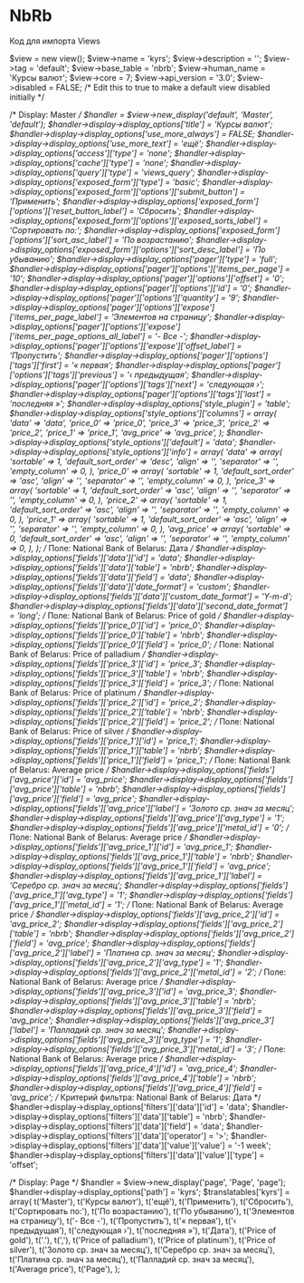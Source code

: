 # NbRb

Код для импорта Views

$view = new view();
$view->name = 'kyrs';
$view->description = '';
$view->tag = 'default';
$view->base_table = 'nbrb';
$view->human_name = 'Курсы валют';
$view->core = 7;
$view->api_version = '3.0';
$view->disabled = FALSE; /* Edit this to true to make a default view disabled initially */

/* Display: Master */
$handler = $view->new_display('default', 'Master', 'default');
$handler->display->display_options['title'] = 'Курсы валют';
$handler->display->display_options['use_more_always'] = FALSE;
$handler->display->display_options['use_more_text'] = 'ещё';
$handler->display->display_options['access']['type'] = 'none';
$handler->display->display_options['cache']['type'] = 'none';
$handler->display->display_options['query']['type'] = 'views_query';
$handler->display->display_options['exposed_form']['type'] = 'basic';
$handler->display->display_options['exposed_form']['options']['submit_button'] = 'Применить';
$handler->display->display_options['exposed_form']['options']['reset_button_label'] = 'Сбросить';
$handler->display->display_options['exposed_form']['options']['exposed_sorts_label'] = 'Сортировать по:';
$handler->display->display_options['exposed_form']['options']['sort_asc_label'] = 'По возрастанию';
$handler->display->display_options['exposed_form']['options']['sort_desc_label'] = 'По убыванию';
$handler->display->display_options['pager']['type'] = 'full';
$handler->display->display_options['pager']['options']['items_per_page'] = '10';
$handler->display->display_options['pager']['options']['offset'] = '0';
$handler->display->display_options['pager']['options']['id'] = '0';
$handler->display->display_options['pager']['options']['quantity'] = '9';
$handler->display->display_options['pager']['options']['expose']['items_per_page_label'] = 'Элементов на страницу';
$handler->display->display_options['pager']['options']['expose']['items_per_page_options_all_label'] = '- Все -';
$handler->display->display_options['pager']['options']['expose']['offset_label'] = 'Пропустить';
$handler->display->display_options['pager']['options']['tags']['first'] = '« первая';
$handler->display->display_options['pager']['options']['tags']['previous'] = '‹ предыдущая';
$handler->display->display_options['pager']['options']['tags']['next'] = 'следующая ›';
$handler->display->display_options['pager']['options']['tags']['last'] = 'последняя »';
$handler->display->display_options['style_plugin'] = 'table';
$handler->display->display_options['style_options']['columns'] = array(
  'data' => 'data',
  'price_0' => 'price_0',
  'price_3' => 'price_3',
  'price_2' => 'price_2',
  'price_1' => 'price_1',
  'avg_price' => 'avg_price',
);
$handler->display->display_options['style_options']['default'] = 'data';
$handler->display->display_options['style_options']['info'] = array(
  'data' => array(
    'sortable' => 1,
    'default_sort_order' => 'desc',
    'align' => '',
    'separator' => '',
    'empty_column' => 0,
  ),
  'price_0' => array(
    'sortable' => 1,
    'default_sort_order' => 'asc',
    'align' => '',
    'separator' => '',
    'empty_column' => 0,
  ),
  'price_3' => array(
    'sortable' => 1,
    'default_sort_order' => 'asc',
    'align' => '',
    'separator' => '',
    'empty_column' => 0,
  ),
  'price_2' => array(
    'sortable' => 1,
    'default_sort_order' => 'asc',
    'align' => '',
    'separator' => '',
    'empty_column' => 0,
  ),
  'price_1' => array(
    'sortable' => 1,
    'default_sort_order' => 'asc',
    'align' => '',
    'separator' => '',
    'empty_column' => 0,
  ),
  'avg_price' => array(
    'sortable' => 0,
    'default_sort_order' => 'asc',
    'align' => '',
    'separator' => '',
    'empty_column' => 0,
  ),
);
/* Поле: National Bank of Belarus: Дата */
$handler->display->display_options['fields']['data']['id'] = 'data';
$handler->display->display_options['fields']['data']['table'] = 'nbrb';
$handler->display->display_options['fields']['data']['field'] = 'data';
$handler->display->display_options['fields']['data']['date_format'] = 'custom';
$handler->display->display_options['fields']['data']['custom_date_format'] = 'Y-m-d';
$handler->display->display_options['fields']['data']['second_date_format'] = 'long';
/* Поле: National Bank of Belarus: Price of gold */
$handler->display->display_options['fields']['price_0']['id'] = 'price_0';
$handler->display->display_options['fields']['price_0']['table'] = 'nbrb';
$handler->display->display_options['fields']['price_0']['field'] = 'price_0';
/* Поле: National Bank of Belarus: Price of palladium */
$handler->display->display_options['fields']['price_3']['id'] = 'price_3';
$handler->display->display_options['fields']['price_3']['table'] = 'nbrb';
$handler->display->display_options['fields']['price_3']['field'] = 'price_3';
/* Поле: National Bank of Belarus: Price of platinum */
$handler->display->display_options['fields']['price_2']['id'] = 'price_2';
$handler->display->display_options['fields']['price_2']['table'] = 'nbrb';
$handler->display->display_options['fields']['price_2']['field'] = 'price_2';
/* Поле: National Bank of Belarus: Price of silver */
$handler->display->display_options['fields']['price_1']['id'] = 'price_1';
$handler->display->display_options['fields']['price_1']['table'] = 'nbrb';
$handler->display->display_options['fields']['price_1']['field'] = 'price_1';
/* Поле: National Bank of Belarus: Average price */
$handler->display->display_options['fields']['avg_price']['id'] = 'avg_price';
$handler->display->display_options['fields']['avg_price']['table'] = 'nbrb';
$handler->display->display_options['fields']['avg_price']['field'] = 'avg_price';
$handler->display->display_options['fields']['avg_price']['label'] = 'Золото ср. знач за месяц';
$handler->display->display_options['fields']['avg_price']['avg_type'] = '1';
$handler->display->display_options['fields']['avg_price']['metal_id'] = '0';
/* Поле: National Bank of Belarus: Average price */
$handler->display->display_options['fields']['avg_price_1']['id'] = 'avg_price_1';
$handler->display->display_options['fields']['avg_price_1']['table'] = 'nbrb';
$handler->display->display_options['fields']['avg_price_1']['field'] = 'avg_price';
$handler->display->display_options['fields']['avg_price_1']['label'] = 'Серебро ср. знач за месяц';
$handler->display->display_options['fields']['avg_price_1']['avg_type'] = '1';
$handler->display->display_options['fields']['avg_price_1']['metal_id'] = '1';
/* Поле: National Bank of Belarus: Average price */
$handler->display->display_options['fields']['avg_price_2']['id'] = 'avg_price_2';
$handler->display->display_options['fields']['avg_price_2']['table'] = 'nbrb';
$handler->display->display_options['fields']['avg_price_2']['field'] = 'avg_price';
$handler->display->display_options['fields']['avg_price_2']['label'] = 'Платина ср. знач за месяц';
$handler->display->display_options['fields']['avg_price_2']['avg_type'] = '1';
$handler->display->display_options['fields']['avg_price_2']['metal_id'] = '2';
/* Поле: National Bank of Belarus: Average price */
$handler->display->display_options['fields']['avg_price_3']['id'] = 'avg_price_3';
$handler->display->display_options['fields']['avg_price_3']['table'] = 'nbrb';
$handler->display->display_options['fields']['avg_price_3']['field'] = 'avg_price';
$handler->display->display_options['fields']['avg_price_3']['label'] = 'Палладий ср. знач за месяц';
$handler->display->display_options['fields']['avg_price_3']['avg_type'] = '1';
$handler->display->display_options['fields']['avg_price_3']['metal_id'] = '3';
/* Поле: National Bank of Belarus: Average price */
$handler->display->display_options['fields']['avg_price_4']['id'] = 'avg_price_4';
$handler->display->display_options['fields']['avg_price_4']['table'] = 'nbrb';
$handler->display->display_options['fields']['avg_price_4']['field'] = 'avg_price';
/* Критерий фильтра: National Bank of Belarus: Дата */
$handler->display->display_options['filters']['data']['id'] = 'data';
$handler->display->display_options['filters']['data']['table'] = 'nbrb';
$handler->display->display_options['filters']['data']['field'] = 'data';
$handler->display->display_options['filters']['data']['operator'] = '>';
$handler->display->display_options['filters']['data']['value']['value'] = '-1 week';
$handler->display->display_options['filters']['data']['value']['type'] = 'offset';

/* Display: Page */
$handler = $view->new_display('page', 'Page', 'page');
$handler->display->display_options['path'] = 'kyrs';
$translatables['kyrs'] = array(
  t('Master'),
  t('Курсы валют'),
  t('ещё'),
  t('Применить'),
  t('Сбросить'),
  t('Сортировать по:'),
  t('По возрастанию'),
  t('По убыванию'),
  t('Элементов на страницу'),
  t('- Все -'),
  t('Пропустить'),
  t('« первая'),
  t('‹ предыдущая'),
  t('следующая ›'),
  t('последняя »'),
  t('Дата'),
  t('Price of gold'),
  t('.'),
  t(','),
  t('Price of palladium'),
  t('Price of platinum'),
  t('Price of silver'),
  t('Золото ср. знач за месяц'),
  t('Серебро ср. знач за месяц'),
  t('Платина ср. знач за месяц'),
  t('Палладий ср. знач за месяц'),
  t('Average price'),
  t('Page'),
);
